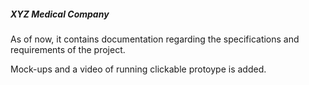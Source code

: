 ##### XYZ Medical Company #####

As of now, it contains documentation regarding the specifications and requirements of the project.

Mock-ups and a video of running clickable protoype is added.
